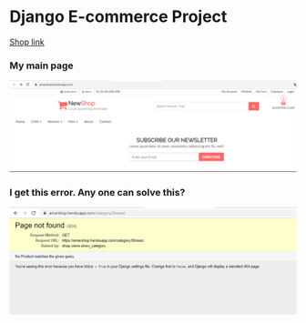 # Django E-commerce Project

[Shop link](https://amarshop.herokuapp.com/)

### My main page

![main-page](/static/img/Screenshot_1.png)

### I get this error. Any one can solve this?

![main-page](/static/img/Screenshot_2.png)
